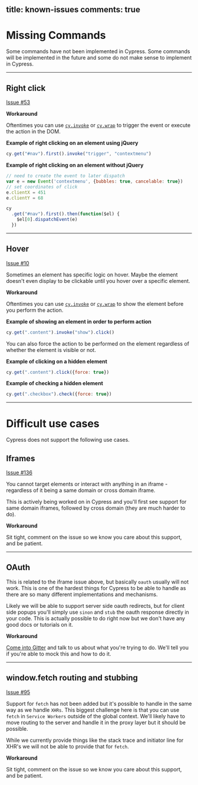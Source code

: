 title: known-issues
comments: true
---

# Missing Commands

Some commands have not been implemented in Cypress. Some commands will be implemented in the future and some do not make sense to implement in Cypress.

***

## Right click

[Issue #53](https://github.com/cypress-io/cypress/issues/53)

**Workaround**

Oftentimes you can use [`cy.invoke`](https://on.cypress.io/api/invoke) or [`cy.wrap`](https://on.cypress.io/api/wrap) to trigger the event or execute the action in the DOM.

**Example of right clicking on an element using jQuery**
```javascript
cy.get("#nav").first().invoke("trigger", "contextmenu")
```

**Example of right clicking on an element without jQuery**
```javascript
// need to create the event to later dispatch
var e = new Event('contextmenu', {bubbles: true, cancelable: true})
// set coordinates of click
e.clientX = 451
e.clientY = 68

cy
  .get("#nav").first().then(function($el) {
    $el[0].dispatchEvent(e)
  })
```

***

## Hover

[Issue #10](https://github.com/cypress-io/cypress/issues/10)

Sometimes an element has specific logic on hover. Maybe the element doesn't even display to be clickable until you hover over a specific element.

**Workaround**

Oftentimes you can use [`cy.invoke`](https://on.cypress.io/api/invoke) or [`cy.wrap`](https://on.cypress.io/api/wrap) to show the element before you perform the action.

**Example of showing an element in order to perform action**
```javascript
cy.get(".content").invoke("show").click()
```

You can also force the action to be performed on the element regardless of whether the element is visible or not.

**Example of clicking on a hidden element**
```javascript
cy.get(".content").click({force: true})
```

**Example of checking a hidden element**
```javascript
cy.get(".checkbox").check({force: true})
```

***

# Difficult use cases

Cypress does not support the following use cases.

## Iframes

[Issue #136](https://github.com/cypress-io/cypress/issues/136)

You cannot target elements or interact with anything in an iframe - regardless of it being a same domain or cross domain iframe.

This is actively being worked on in Cypress and you'll first see support for same domain iframes, followed by cross domain (they are much harder to do).

**Workaround**

Sit tight, comment on the issue so we know you care about this support, and be patient.

***

## OAuth

This is related to the iframe issue above, but basically `oauth` usually will not work. This is one of the hardest things for Cypress to be able to handle as there are so many different implementations and mechanisms.

Likely we will be able to support server side oauth redirects, but for client side popups you'll simply use `sinon` and `stub` the oauth response directly in your code. This is actually possible to do right now but we don't have any good docs or tutorials on it.

**Workaround**

[Come into Gitter](https://gitter.im/cypress-io/cypress) and talk to us about what you're trying to do. We'll tell you if you're able to mock this and how to do it.

***

## window.fetch routing and stubbing

[Issue #95](https://github.com/cypress-io/cypress/issues/95)

Support for `fetch` has not been added but it's possible to handle in the same way as we handle `XHRs`. This biggest challenge here is that you can use `fetch` in `Service Workers` outside of the global context. We'll likely have to move routing to the server and handle it in the proxy layer but it should be possible.

While we currently provide things like the stack trace and initiator line for XHR's we will not be able to provide that for `fetch`.

**Workaround**

Sit tight, comment on the issue so we know you care about this support, and be patient.
